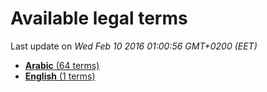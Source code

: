 # Available legal terms

Last update on *Wed Feb 10 2016 01:00:56 GMT+0200 (EET)*

* [**Arabic** (64 terms)](ar.md) 
* [**English** (1 terms)](en.md) 
